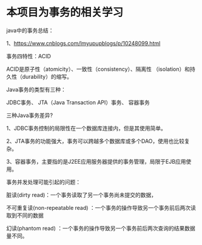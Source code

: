 # 本项目为事务的相关学习

java中的事务总结：

1、https://www.cnblogs.com/lmyupupblogs/p/10248099.html

事务四特性：ACID

ACID是原子性（atomicity）、一致性（consistency）、隔离性 （isolation）和持久性（durability）的缩写。

Java事务的类型有三种：

JDBC事务、 JTA（Java Transaction API）事务、 容器事务

三种Java事务差异?

1、JDBC事务控制的局限性在一个数据库连接内，但是其使用简单。

2、JTA事务的功能强大，事务可以跨越多个数据库或多个DAO，使用也比较复杂。

3、容器事务，主要指的是J2EE应用服务器提供的事务管理，局限于EJB应用使用。

事务并发处理可能引起的问题：

脏读(dirty read)：一个事务读取了另一个事务尚未提交的数据，

不可重复读(non-repeatable read) ：一个事务的操作导致另一个事务前后两次读取到不同的数据

幻读(phantom read) ：一个事务的操作导致另一个事务前后两次查询的结果数据量不同。
